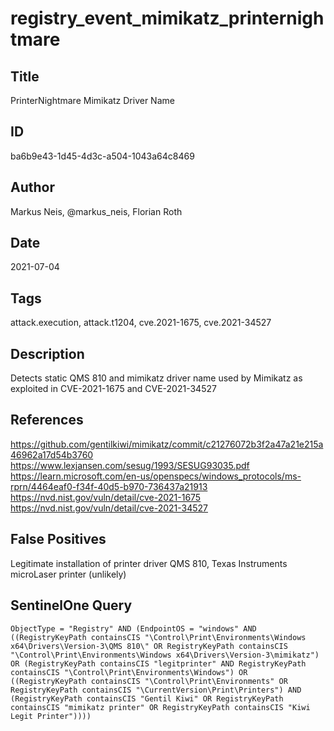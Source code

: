 # registry_event_mimikatz_printernightmare

## Title
PrinterNightmare Mimikatz Driver Name

## ID
ba6b9e43-1d45-4d3c-a504-1043a64c8469

## Author
Markus Neis, @markus_neis, Florian Roth

## Date
2021-07-04

## Tags
attack.execution, attack.t1204, cve.2021-1675, cve.2021-34527

## Description
Detects static QMS 810 and mimikatz driver name used by Mimikatz as exploited in CVE-2021-1675 and CVE-2021-34527

## References
https://github.com/gentilkiwi/mimikatz/commit/c21276072b3f2a47a21e215a46962a17d54b3760
https://www.lexjansen.com/sesug/1993/SESUG93035.pdf
https://learn.microsoft.com/en-us/openspecs/windows_protocols/ms-rprn/4464eaf0-f34f-40d5-b970-736437a21913
https://nvd.nist.gov/vuln/detail/cve-2021-1675
https://nvd.nist.gov/vuln/detail/cve-2021-34527

## False Positives
Legitimate installation of printer driver QMS 810, Texas Instruments microLaser printer (unlikely)

## SentinelOne Query
```
ObjectType = "Registry" AND (EndpointOS = "windows" AND ((RegistryKeyPath containsCIS "\Control\Print\Environments\Windows x64\Drivers\Version-3\QMS 810\" OR RegistryKeyPath containsCIS "\Control\Print\Environments\Windows x64\Drivers\Version-3\mimikatz") OR (RegistryKeyPath containsCIS "legitprinter" AND RegistryKeyPath containsCIS "\Control\Print\Environments\Windows") OR ((RegistryKeyPath containsCIS "\Control\Print\Environments" OR RegistryKeyPath containsCIS "\CurrentVersion\Print\Printers") AND (RegistryKeyPath containsCIS "Gentil Kiwi" OR RegistryKeyPath containsCIS "mimikatz printer" OR RegistryKeyPath containsCIS "Kiwi Legit Printer"))))

```